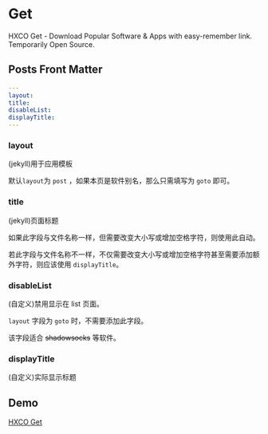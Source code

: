 # Get

HXCO Get - Download Popular Software &amp; Apps with easy-remember link. Temporarily Open Source.

## Posts Front Matter 

```yaml
---
layout: 
title: 
disableList:
displayTitle:
---
```

### layout

(jekyll)用于应用模板

默认`layout`为 `post` ，如果本页是软件别名，那么只需填写为 `goto` 即可。

### title

(jekyll)页面标题

如果此字段与文件名称一样，但需要改变大小写或增加空格字符，则使用此自动。

若此字段与文件名称不一样，不仅需要改变大小写或增加空格字符甚至需要添加额外字符，则应该使用 `displayTitle`。

### disableList

(自定义)禁用显示在 list 页面。

`layout` 字段为 `goto` 时，不需要添加此字段。

该字段适合 ~~shadowsocks~~ 等软件。

### displayTitle

(自定义)实际显示标题

## Demo

[HXCO Get](https://zen-kilby-fc9114.netlify.com/)
